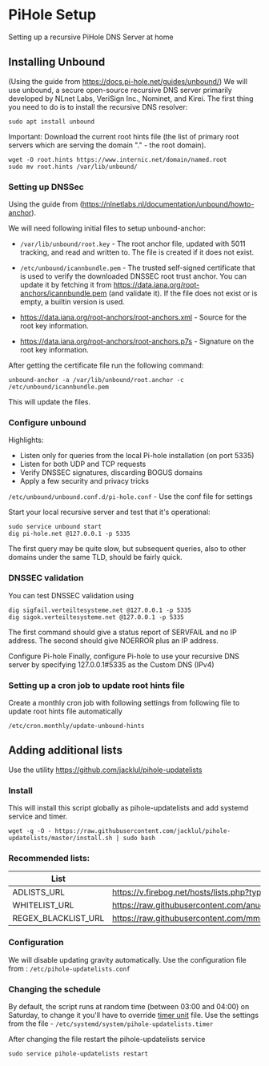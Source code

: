 # PiHole Setup
Setting up a recursive PiHole DNS Server at home

## Installing Unbound
(Using the guide from https://docs.pi-hole.net/guides/unbound/)
We will use unbound, a secure open-source recursive DNS server primarily developed by NLnet Labs, VeriSign Inc., Nominet, and Kirei. The first thing you need to do is to install the recursive DNS resolver:

`sudo apt install unbound`

Important: Download the current root hints file (the list of primary root servers which are serving the domain "." - the root domain).

```
wget -O root.hints https://www.internic.net/domain/named.root
sudo mv root.hints /var/lib/unbound/
```

### Setting up DNSSec
Using the guide from (https://nlnetlabs.nl/documentation/unbound/howto-anchor).

We will need following initial files to setup unbound-anchor:

* `/var/lib/unbound/root.key` - The root anchor file, updated with 5011 tracking, and read and written to. The file is created if it does not exist.

* `/etc/unbound/icannbundle.pem` - The trusted self-signed certificate that is used to verify the downloaded DNSSEC root trust anchor. You can update it by fetching it from https://data.iana.org/root-anchors/icannbundle.pem (and validate it). If the file does not exist or is empty, a builtin version is used.
* https://data.iana.org/root-anchors/root-anchors.xml - Source for the root key information.
* https://data.iana.org/root-anchors/root-anchors.p7s - Signature on the root key information.

After getting the certificate file run the following command:

`unbound-anchor -a /var/lib/unbound/root.anchor -c /etc/unbound/icannbundle.pem`

This will update the files.

### Configure unbound
Highlights:
* Listen only for queries from the local Pi-hole installation (on port 5335)
* Listen for both UDP and TCP requests
* Verify DNSSEC signatures, discarding BOGUS domains
* Apply a few security and privacy tricks

`/etc/unbound/unbound.conf.d/pi-hole.conf` - Use the conf file for settings

Start your local recursive server and test that it's operational:

```
sudo service unbound start
dig pi-hole.net @127.0.0.1 -p 5335
```
The first query may be quite slow, but subsequent queries, also to other domains under the same TLD, should be fairly quick.

### DNSSEC validation
You can test DNSSEC validation using
```
dig sigfail.verteiltesysteme.net @127.0.0.1 -p 5335
dig sigok.verteiltesysteme.net @127.0.0.1 -p 5335
```

The first command should give a status report of SERVFAIL and no IP address. The second should give NOERROR plus an IP address.

Configure Pi-hole
Finally, configure Pi-hole to use your recursive DNS server by specifying 127.0.0.1#5335 as the Custom DNS (IPv4)

### Setting up a cron job to update root hints file
Create a monthly cron job with following settings from following file to update root hints file automatically

`/etc/cron.monthly/update-unbound-hints`

## Adding additional lists
Use the utility https://github.com/jacklul/pihole-updatelists

### Install
This will install this script globally as pihole-updatelists and add systemd service and timer.
```
wget -q -O - https://raw.githubusercontent.com/jacklul/pihole-updatelists/master/install.sh | sudo bash
```
### Recommended lists:

| List | URL |
|----------|--------------------------|
| ADLISTS_URL | https://v.firebog.net/hosts/lists.php?type=tick |
| WHITELIST_URL | https://raw.githubusercontent.com/anudeepND/whitelist/master/domains/whitelist.txt |
| REGEX_BLACKLIST_URL | https://raw.githubusercontent.com/mmotti/pihole-regex/master/regex.list |

### Configuration
We will disable updating gravity automatically. Use the configuration file from : `/etc/pihole-updatelists.conf`

### Changing the schedule

By default, the script runs at random time (between 03:00 and 04:00) on Saturday, to change it you'll have to override [timer unit](https://www.freedesktop.org/software/systemd/man/systemd.timer.html) file. 
Use the settings from the file - `/etc/systemd/system/pihole-updatelists.timer`

After changing the file restart the pihole-updatelists service

`sudo service pihole-updatelists restart`
